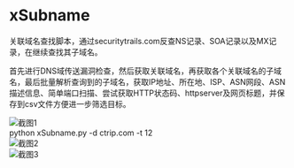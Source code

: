 # xSubname
关联域名查找脚本，通过securitytrails.com反查NS记录、SOA记录以及MX记录，在继续查找其子域名。

首先进行DNS域传送漏洞检查，然后获取关联域名，再获取各个关联域名的子域名，最后批量解析查询到的子域名，获取IP地址、所在地、ISP、ASN网段、ASN描述信息、简单端口扫描、尝试获取HTTP状态码、httpserver及网页标题，并保存到csv文件方便进一步筛选目标。

![截图1](https://img2018.cnblogs.com/common/1718715/202001/1718715-20200113205050144-2146189701.png)  
python xSubname.py -d ctrip.com -t 12  
![截图2](https://img2018.cnblogs.com/common/1718715/202001/1718715-20200113205021752-1709796515.png)  
![截图3](https://img2018.cnblogs.com/common/1718715/202001/1718715-20200113205141269-676737958.png)
